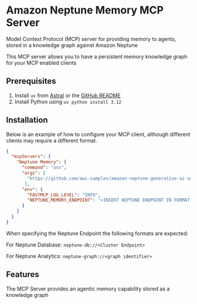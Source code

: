 # Amazon Neptune Memory MCP Server

Model Context Protocol (MCP) server for providing memory to agents, stored in a knowledge graph against Amazon Neptune

This MCP server allows you to have a persistent memory knowledge graph for your MCP enabled clients

## Prerequisites

1. Install `uv` from [Astral](https://docs.astral.sh/uv/getting-started/installation/) or the [GitHub README](https://github.com/astral-sh/uv#installation)
2. Install Python using `uv python install 3.12`

## Installation

Below is an example of how to configure your MCP client, although different clients may require a different format.

```json
{
  "mcpServers": {
    "Neptune Memory": {
      "command": "uvx",
      "args": [
        "https://github.com/aws-samples/amazon-neptune-generative-ai-samples/releases/download/mcp-servers-v0.0.9-beta/neptune_memory_mcp_server-0.0.9-py3-none-any.whl"
       ],
      "env": {
        "FASTMCP_LOG_LEVEL": "INFO",
        "NEPTUNE_MEMORY_ENDPOINT": "<INSERT NEPTUNE ENDPOINT IN FORMAT SPECIFIED BELOW>"
      }
    }
  }
}

```

When specifying the Neptune Endpoint the following formats are expected:

For Neptune Database:
`neptune-db://<Cluster Endpoint>`

For Neptune Analytics:
`neptune-graph://<graph identifier>`

## Features

The MCP Server provides an agentic memory capability stored as a knowledge graph
